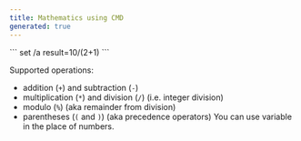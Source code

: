 ```yaml
---
title: Mathematics using CMD
generated: true
---
```


<div markdown="1" class="ans">
```
set /a result=10/(2+1)
```
</and>

Supported operations:
- addition (`+`) and subtraction (`-`)
- multiplication (`*`) and division (`/`) (i.e. integer division)
- modulo (`%`) (aka remainder from division)
- parentheses (`(` and `)`) (aka precedence operators)
You can use variable in the place of numbers.
